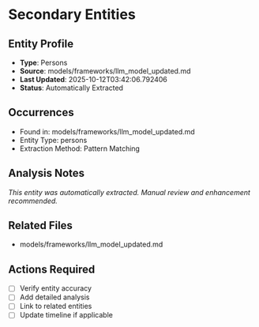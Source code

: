 # Secondary Entities

## Entity Profile
- **Type**: Persons
- **Source**: models/frameworks/llm_model_updated.md
- **Last Updated**: 2025-10-12T03:42:06.792406
- **Status**: Automatically Extracted

## Occurrences
- Found in: models/frameworks/llm_model_updated.md
- Entity Type: persons
- Extraction Method: Pattern Matching

## Analysis Notes
*This entity was automatically extracted. Manual review and enhancement recommended.*

## Related Files
- models/frameworks/llm_model_updated.md

## Actions Required
- [ ] Verify entity accuracy
- [ ] Add detailed analysis
- [ ] Link to related entities
- [ ] Update timeline if applicable
